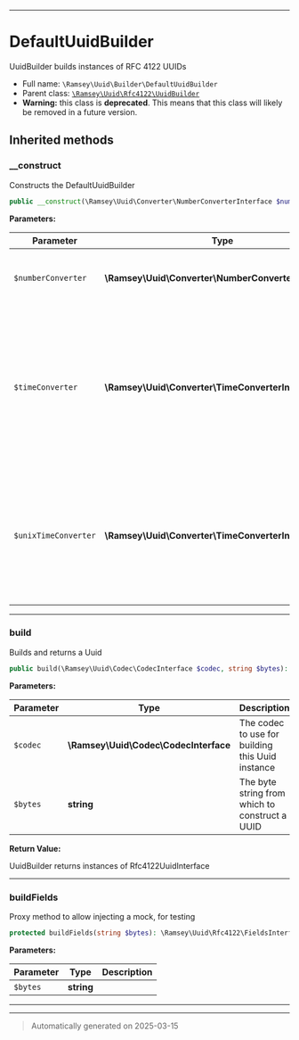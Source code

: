 ***

# DefaultUuidBuilder

UuidBuilder builds instances of RFC 4122 UUIDs



* Full name: `\Ramsey\Uuid\Builder\DefaultUuidBuilder`
* Parent class: [`\Ramsey\Uuid\Rfc4122\UuidBuilder`](../Rfc4122/UuidBuilder.md)
* **Warning:** this class is **deprecated**. This means that this class will likely be removed in a future version.






## Inherited methods


### __construct

Constructs the DefaultUuidBuilder

```php
public __construct(\Ramsey\Uuid\Converter\NumberConverterInterface $numberConverter, \Ramsey\Uuid\Converter\TimeConverterInterface $timeConverter, \Ramsey\Uuid\Converter\TimeConverterInterface|null $unixTimeConverter = null): mixed
```








**Parameters:**

| Parameter | Type | Description |
|-----------|------|-------------|
| `$numberConverter` | **\Ramsey\Uuid\Converter\NumberConverterInterface** | The number converter to<br />use when constructing the Uuid |
| `$timeConverter` | **\Ramsey\Uuid\Converter\TimeConverterInterface** | The time converter to use<br />for converting Gregorian time extracted from version 1, 2, and 6<br />UUIDs to Unix timestamps |
| `$unixTimeConverter` | **\Ramsey\Uuid\Converter\TimeConverterInterface&#124;null** | The time converter<br />to use for converter Unix Epoch time extracted from version 7 UUIDs<br />to Unix timestamps |





***

### build

Builds and returns a Uuid

```php
public build(\Ramsey\Uuid\Codec\CodecInterface $codec, string $bytes): \Ramsey\Uuid\Rfc4122\UuidInterface
```








**Parameters:**

| Parameter | Type | Description |
|-----------|------|-------------|
| `$codec` | **\Ramsey\Uuid\Codec\CodecInterface** | The codec to use for building this Uuid instance |
| `$bytes` | **string** | The byte string from which to construct a UUID |


**Return Value:**

UuidBuilder returns instances of Rfc4122UuidInterface




***

### buildFields

Proxy method to allow injecting a mock, for testing

```php
protected buildFields(string $bytes): \Ramsey\Uuid\Rfc4122\FieldsInterface
```








**Parameters:**

| Parameter | Type | Description |
|-----------|------|-------------|
| `$bytes` | **string** |  |





***


***
> Automatically generated on 2025-03-15
